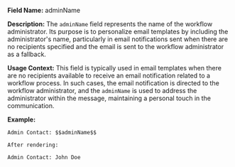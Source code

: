 **Field Name:** adminName

**Description:** The `adminName` field represents the name of the workflow administrator. Its purpose is to personalize email templates by including the administrator's name, particularly in email notifications sent when there are no recipients specified and the email is sent to the workflow administrator as a fallback.

**Usage Context:** This field is typically used in email templates when there are no recipients available to receive an email notification related to a workflow process. In such cases, the email notification is directed to the workflow administrator, and the `adminName` is used to address the administrator within the message, maintaining a personal touch in the communication. 

**Example:**

    Admin Contact: $$adminName$$

    After rendering:

    Admin Contact: John Doe